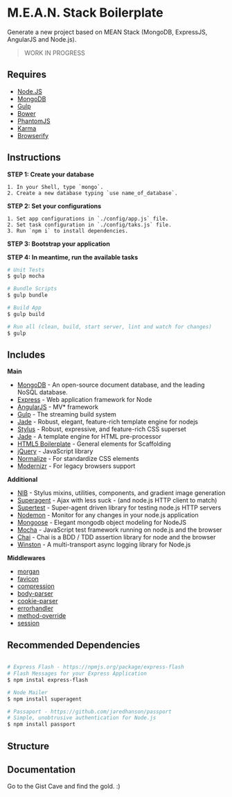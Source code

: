 # M.E.A.N. Stack Boilerplate

Generate a new project based on MEAN Stack (MongoDB, ExpressJS, AngularJS and Node.js).

> WORK IN PROGRESS


## Requires

- [Node.JS](http://nodejs.org/)
- [MongoDB](http://www.mongodb.org/)
- [Gulp](http://gulpjs.com/)
- [Bower](http://bower.io)
- [PhantomJS](http://phantomjs.org/)
- [Karma](http://karma-runner.github.io/0.12/index.html)
- [Browserify](http://browserify.org/)

## Instructions

**STEP 1: Create your database**

```
1. In your Shell, type `mongo`.
2. Create a new database typing `use name_of_database`.
```

**STEP 2: Set your configurations**

```
1. Set app configurations in `./config/app.js` file.
2. Set task configuration in `./config/taks.js` file.
3. Run `npm i` to install dependencies.
```

**STEP 3: Bootstrap your application**

**STEP 4: In meantime, run the available tasks**

```bash
# Unit Tests
$ gulp mocha

# Bundle Scripts
$ gulp bundle

# Build App
$ gulp build

# Run all (clean, build, start server, lint and watch for changes)
$ gulp
```

## Includes

**Main**
- [MongoDB](http://www.mongodb.org/) - An open-source document database, and the leading NoSQL database.
- [Express](http://expressjs.com/) - Web application framework for Node
- [AngularJS](http://backbonejs.org/) - MV* framework
- [Gulp](http://gulpjs.com/) - The streaming build system
- [Jade](https://github.com/visionmedia/jade) - Robust, elegant, feature-rich template engine for nodejs
- [Stylus](https://github.com/LearnBoost/stylus) - Robust, expressive, and feature-rich CSS superset
- [Jade](http://jade-lang.com/) - A template engine for HTML pre-processor
- [HTML5 Boilerplate](https://github.com/h5bp/html5-boilerplate) - General elements for Scaffolding
- [jQuery](http://jquery.com/) - JavaScript library
- [Normalize](http://necolas.github.io/normalize.css/) - For standardize CSS elements
- [Modernizr](http://modernizr.com/) - For legacy browsers support

**Additional**
- [NIB](https://github.com/visionmedia/nib) - Stylus mixins, utilities, components, and gradient image generation
- [Superagent](https://github.com/visionmedia/superagent) - Ajax with less suck - (and node.js HTTP client to match)
- [Supertest](https://github.com/visionmedia/supertest) - Super-agent driven library for testing node.js HTTP servers
- [Nodemon](https://github.com/remy/nodemon) - Monitor for any changes in your node.js application
- [Mongoose](http://mongoosejs.com/) - Elegant mongodb object modeling for NodeJS
- [Mocha](http://visionmedia.github.io/mocha/) - JavaScript test framework running on node.js and the browser
- [Chai](http://chaijs.com/) - Chai is a BDD / TDD assertion library for node and the browser
- [Winston](https://npmjs.org/package/winston) - A multi-transport async logging library for Node.js

**Middlewares**
- [morgan](https://github.com/expressjs/morgan)
- [favicon](https://github.com/expressjs/favicon)
- [compression](https://github.com/expressjs/compression)
- [body-parser](https://github.com/expressjs/body-parser)
- [cookie-parser](https://github.com/expressjs/cookie-parser)
- [errorhandler](https://github.com/expressjs/errorhandler)
- [method-override](https://github.com/expressjs/method-override)
- [session](https://github.com/expressjs/session)

## Recommended Dependencies

```bash

# Express Flash - https://npmjs.org/package/express-flash
# Flash Messages for your Express Application
$ npm instal express-flash

# Node Mailer
$ npm install superagent

# Passaport - https://github.com/jaredhanson/passport
# Simple, unobtrusive authentication for Node.js
$ npm install passport

```


## Structure


## Documentation

Go to the Gist Cave and find the gold. :)

